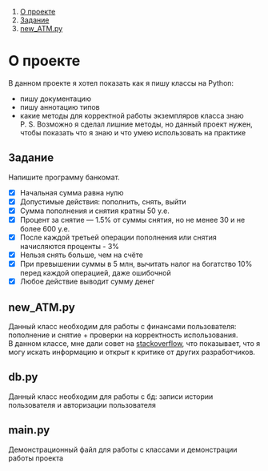 1. [О проекте](#о-проекте)
2. [Задание](#о-проекте)
3. [new_ATM.py](#new_atmpy)
# О проекте

В данном проекте я хотел показать как я пишу классы на Python: 
* пишу документацию
* пишу аннотацию типов 
* какие методы для корректной работы экземпляров класса знаю  
P. S.
Возможно я сделал лишние методы, но данный проект нужен, чтобы показать что я знаю и что умею использовать на практике

## Задание

Напишите программу банкомат.
* [x] Начальная сумма равна нулю
* [x] Допустимые действия: пополнить, снять, выйти
* [x] Сумма пополнения и снятия кратны 50 у.е.
* [x] Процент за снятие — 1.5% от суммы снятия, но не менее 30 и не более 600 у.е.
* [x] После каждой третьей операции пополнения или снятия начисляются проценты - 3%
* [x] Нельзя снять больше, чем на счёте
* [x] При превышении суммы в 5 млн, вычитать налог на богатство 10% перед каждой операцией, даже ошибочной
* [x] Любое действие выводит сумму денег

## new_ATM.py

Данный класс необходим для работы с финансами пользователя: пополнение и снятие + проверки на корректность использования.  
В данном классе, мне дали совет на [stackoverflow](https://stackoverflow.com/questions/78876052/is-the-problem-with-getattribute-or-getattr-what-else-can-be-fixed-in-t), что показывает, что я могу искать информацию и открыт к критике от других разработчиков.

## db.py

Данный класс необходим для работы с бд: записи истории пользователя и авторизации пользователя

## main.py

Демонстрационный файл для работы с классами и демонстрации работы проекта

